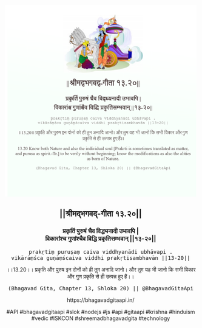 <img src="../../asset/BG_13_20.png"/>
<center><h2>||श्रीमद्‍भगवद्‍-गीता १३.२०||</h2>
<h3>प्रकृतिं पुरुषं चैव विद्ध्यनादी उभावपि |<br/>विकारांश्च गुणांश्चैव विद्धि प्रकृतिसम्भवान् ||१३-२०||</h3>
<pre>prakṛtiṃ puruṣaṃ caiva viddhyanādi ubhāvapi .<br/>vikārāṃśca guṇāṃścaiva viddhi prakṛtisambhavān ||13-20||</pre>
<p>।।13.20।। प्रकृति और पुरुष इन दोनों को ही तुम अनादि जानो। और तुम यह भी जानो कि सभी विकार और गुण प्रकृति से ही उत्पन्न हुए हैं।।</p>
<pre>(Bhagavad Gita, Chapter 13, Shloka 20) || @BhagavadGitaApi</pre><p>https://bhagavadgitaapi.in/</p><p>#API #bhagavadgitaapi #slok #nodejs #js #api #gitaapi #krishna #hinduism #vedic #ISKCON #shreemadbhagavadgita #technology</p></center>